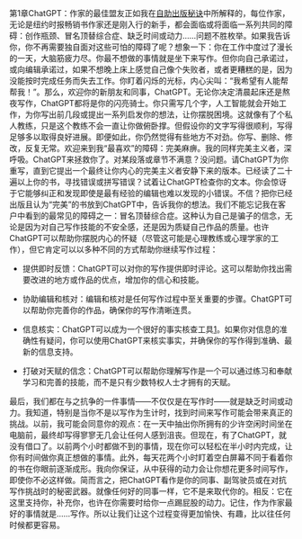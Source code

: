 第1章ChatGPT：作家的最佳盟友正如我在[自助出版秘诀](https://soykevinalbert.com/sps)中所解释的，每位作家，无论是纽约时报畅销书作家还是刚入行的新手，都会面临或将面临一系列共同的障碍：创作瓶颈、冒名顶替综合症、缺乏时间或动力……问题不胜枚举。如果我告诉你，你不再需要独自面对这些可怕的障碍了呢？想象一下：你在工作中度过了漫长的一天，大脑筋疲力尽。你最不想做的事情就是坐下来写作。但你向自己承诺过，或向编辑承诺过，如果不想晚上床上感觉自己像个失败者，或者更糟糕的是，因为没能按时完成任务而失去工作。你盯着闪烁的光标，内心尖叫：“我希望有人能帮帮我！”。那么，欢迎你的新朋友和同事，ChatGPT。无论你决定清晨起床还是熬夜写作，ChatGPT都将是你的闪亮骑士。你只需写几个字，人工智能就会开始工作，为你写出前几段或提出一系列启发你的想法，让你摆脱困境。这就像有了个私人教练，只是这个教练不会一直让你做俯卧撑。但假设你的文字写得很顺利，写得足够多以取得良好进展。即便如此，你仍然觉得有些地方不对劲。你写、删除、修改，反复无常。欢迎来到我“最喜欢”的障碍：完美麻痹。我的同样完美主义者，深呼吸。ChatGPT来拯救你了。对某段落或章节不满意？没问题。请ChatGPT为你重写，直到它提出一个最终让你内心的完美主义者安静下来的版本。已经读了二十遍以上你的书，寻找错误或拼写错误？试着让ChatGPT检查你的文本。你会惊讶于它能够纠正和发现即使是最有经验的编辑也难以发现的小错误。不信？把你已经出版且认为“完美”的书放到ChatGPT中，告诉我你的想法。我们不能忘记我在客户中看到的最常见的障碍之一：冒名顶替综合症。这种认为自己是骗子的信念，无论是因为对自己写作技能的不安全感，还是因为质疑自己作品的质量。也许ChatGPT可以帮助你摆脱内心的怀疑（尽管这可能是心理教练或心理学家的工作），但它肯定可以以多种不同的方式帮助你继续写作过程：

+   提供即时反馈：ChatGPT可以对你的写作提供即时评论。这可以帮助你找出需要改进的地方或作品的优点，增加你的信心和技能。

+   协助编辑和核对：编辑和核对是任何写作过程中至关重要的步骤。ChatGPT可以帮助你完善你的作品，确保你的写作清晰连贯。

+   信息核实：ChatGPT可以成为一个很好的事实核查工具[1](part0031.xhtml#aV5)。如果你对信息的准确性有疑问，你可以使用ChatGPT来核实事实，并确保你的写作得到准确、最新的信息支持。

+   打破对天赋的信念：ChatGPT可以帮助你理解写作是一个可以通过练习和奉献学习和完善的技能，而不是只有少数特权人士才拥有的天赋。

最后，我们都在与之抗争的一件事情——不仅仅是在写作时——就是缺乏时间或动力。我知道，特别是当你不是以写作为生计时，找到时间来写作可能会带来真正的挑战。以前，我可能会同意你的观点：在一天中抽出你所拥有的少许空闲时间坐在电脑前，最终却写得寥寥无几会让任何人感到沮丧。但现在，有了ChatGPT，就没有借口了。以前两个小时都做不到的事情，现在你可以轻松在半小时内完成，让你有时间做你真正想做的事情。此外，每天花两个小时盯着空白屏幕不同于看着你的书在你眼前逐渐成形。我向你保证，从中获得的动力会让你想花更多时间写作，即使你不必这样做。简而言之，把ChatGPT看作是你的同事、副驾驶员或在对抗写作挑战时的秘密武器。就像任何好的同事一样，它不是来取代你的。相反：它在这里支持你，补充你，也许在你需要时给你一点踢屁股的动力。记住，作为作家最好的事情就是……写作。所以让我们让这个过程变得更加愉快、有趣，比以往任何时候都更容易。
